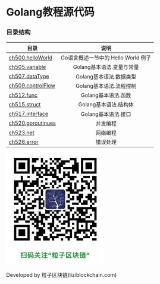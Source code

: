 # Golang教程源代码

### 目录结构


| 目录 | 说明 |
| - | :-: |
| [ch500.helloWorld](./ch500.helloWorld/) | Go语言概述一节中的 Hello World 例子 |
| [ch505.variable](./ch505.variable) | Golang基本语法.变量与常量 |
| [ch507.dataType](./ch507.dataType) | Golang基本语法.数据类型 |
| [ch509.controlFlow](./ch509.controlFlow) | Golang基本语法.流程控制 |
| [ch512.func](./ch512.func) | Golang基本语法.函数 |
| [ch515.struct](./ch515.struct) | Golang基本语法.结构体 |
| [ch517.interface](./ch517.interface) | Golang基本语法.接口 |
| [ch520.goroutinues](./ch520.goroutinues) | 并发编程 |
| [ch523.net](./ch523.net) | 网络编程 |
| [ch526.error](./ch526.error) | 错误处理 |



![](../imgs/liziblockchain_wechat.jpg)

Developed by 粒子区块链(liziblockchain.com)
